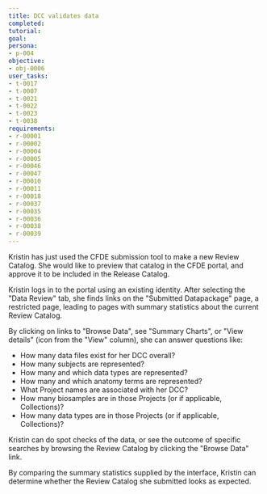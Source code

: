 ```yaml
---
title: DCC validates data
completed:
tutorial:
goal:
persona:
- p-004
objective:
- obj-0006
user_tasks:
- t-0017
- t-0007
- t-0021
- t-0022
- t-0023
- t-0038
requirements:
- r-00001
- r-00002
- r-00004
- r-00005
- r-00046
- r-00047
- r-00010
- r-00011
- r-00018
- r-00037
- r-00035
- r-00036
- r-00038
- r-00039
---
```


Kristin has just used the CFDE submission tool to make a new Review Catalog. She would like to preview that catalog in the CFDE portal, and approve it to be included in the Release Catalog.

Kristin logs in to the portal using an existing identity. After selecting the "Data Review" tab, she finds links on the "Submitted Datapackage" page, a restricted page, leading to pages with summary statistics about the current Review Catalog.

By clicking on links to "Browse Data", see "Summary Charts", or "View details" (icon from the "View" column), she can answer questions like:

-   How many data files exist for her DCC overall?
-   How many subjects are represented?
-   How many and which data types are represented?
-   How many and which anatomy terms are represented?
-   What Project names are associated with her DCC?
-   How many biosamples are in those Projects (or if applicable, Collections)?
-   How many data types are in those Projects (or if applicable, Collections)?

Kristin can do spot checks of the data, or see the outcome of specific searches by browsing the Review Catalog by clicking the "Browse Data" link.

By comparing the summary statistics supplied by the interface, Kristin can determine whether the Review Catalog she submitted looks as expected.
